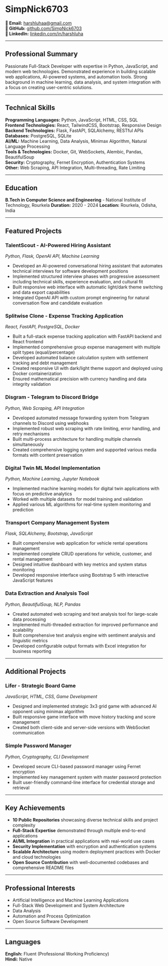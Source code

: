 # SimpNick6703

**📧 Email:** [harshluhaa@gmail.com](mailto:harshluhaa@gmail.com)  
**🔗 GitHub:** [github.com/SimpNick6703](https://github.com/SimpNick6703)  
**💼 LinkedIn:** [linkedin.com/in/harshluha](https://www.linkedin.com/in/harshluha)

---

## Professional Summary

Passionate Full-Stack Developer with expertise in Python, JavaScript, and modern web technologies. Demonstrated experience in building scalable web applications, AI-powered systems, and automation tools. Strong background in machine learning, data analysis, and system integration with a focus on creating user-centric solutions.

---

## Technical Skills

**Programming Languages:** Python, JavaScript, HTML, CSS, SQL  
**Frontend Technologies:** React, TailwindCSS, Bootstrap, Responsive Design  
**Backend Technologies:** Flask, FastAPI, SQLAlchemy, RESTful APIs  
**Databases:** PostgreSQL, SQLite  
**AI/ML:** Machine Learning, Data Analysis, Minimax Algorithm, Natural Language Processing  
**Tools & Technologies:** Docker, Git, WebSockets, Alembic, Pandas, BeautifulSoup  
**Security:** Cryptography, Fernet Encryption, Authentication Systems  
**Other:** Web Scraping, API Integration, Multi-threading, Rate Limiting

---

## Education

**B.Tech in Computer Science and Engineering** - National Institute of Technology, Rourkela
**Duration:** 2020 - 2024 
**Location:** Rourkela, Odisha, India

---

## Featured Projects

### TalentScout - AI-Powered Hiring Assistant
*Python, Flask, OpenAI API, Machine Learning*
- Developed an AI-powered conversational hiring assistant that automates technical interviews for software development positions
- Implemented structured interview phases with progressive assessment including technical skills, experience evaluation, and cultural fit
- Built responsive web interface with automatic light/dark theme switching and data export capabilities
- Integrated OpenAI API with custom prompt engineering for natural conversation flow and candidate evaluation

### Splitwise Clone - Expense Tracking Application  
*React, FastAPI, PostgreSQL, Docker*
- Built a full-stack expense tracking application with FastAPI backend and React frontend
- Implemented comprehensive group expense management with multiple split types (equal/percentage)
- Developed automated balance calculation system with settlement tracking and debt management
- Created responsive UI with dark/light theme support and deployed using Docker containerization
- Ensured mathematical precision with currency handling and data integrity validation

### Disgram - Telegram to Discord Bridge
*Python, Web Scraping, API Integration*
- Developed automated message forwarding system from Telegram channels to Discord using webhooks
- Implemented robust web scraping with rate limiting, error handling, and retry mechanisms
- Built multi-process architecture for handling multiple channels simultaneously
- Created comprehensive logging system and supported various media formats with content preservation

### Digital Twin ML Model Implementation
*Python, Machine Learning, Jupyter Notebook*
- Implemented machine learning models for digital twin applications with focus on predictive analytics
- Worked with multiple datasets for model training and validation
- Applied various ML algorithms for real-time system monitoring and prediction

### Transport Company Management System
*Flask, SQLAlchemy, Bootstrap, JavaScript*
- Built comprehensive web application for vehicle rental operations management
- Implemented complete CRUD operations for vehicle, customer, and rental management
- Designed intuitive dashboard with key metrics and system status monitoring
- Developed responsive interface using Bootstrap 5 with interactive JavaScript features

### Data Extraction and Analysis Tool
*Python, BeautifulSoup, NLP, Pandas*
- Created automated web scraping and text analysis tool for large-scale data processing
- Implemented multi-threaded extraction for improved performance and scalability
- Built comprehensive text analysis engine with sentiment analysis and linguistic metrics
- Developed configurable output formats with Excel integration for business reporting

---

## Additional Projects

### Lifer - Strategic Board Game
*JavaScript, HTML, CSS, Game Development*
- Designed and implemented strategic 3x3 grid game with advanced AI opponent using minimax algorithm
- Built responsive game interface with move history tracking and score management
- Created both client-side and server-side versions with WebSocket communication

### Simple Password Manager
*Python, Cryptography, CLI Development*
- Developed secure CLI-based password manager using Fernet encryption
- Implemented key management system with master password protection
- Built user-friendly command-line interface for credential storage and retrieval

---

## Key Achievements

- **10 Public Repositories** showcasing diverse technical skills and project complexity
- **Full-Stack Expertise** demonstrated through multiple end-to-end applications
- **AI/ML Integration** in practical applications with real-world use cases
- **Security Implementation** with encryption and authentication systems
- **Scalable Architecture** using modern deployment practices with Docker and cloud technologies
- **Open Source Contribution** with well-documented codebases and comprehensive README files

---

## Professional Interests

- Artificial Intelligence and Machine Learning Applications
- Full-Stack Web Development and System Architecture
- Data Analysis
- Automation and Process Optimization
- Open Source Software Development

---

## Languages

**English:** Fluent (Professional Working Proficiency)  
**Hindi:** Native  